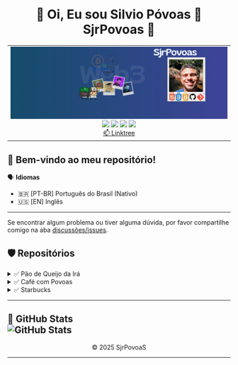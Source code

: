 ##  <h1 align="center">🚀 Oi, Eu sou Silvio Póvoas 👋  SjrPovoas 💪</h1>

<p align="center">
  <table>
    <tr>
      <td align="center">
        <img src="img/banner linkedin.png" alt="banner" />
        <br/>
        <a href="https://www.linkedin.com/in/sjrpovoas" target="_blank"><img src="https://img.shields.io/twitter/follow/sjrpovoas?style=for-the-badge&label=linkedin&labelColor=2196f3&color=2196f3&link=https%3A%2F%2Fwww.x.com%2Fsjrpovoas" target="_blank"></a>
        <a href="https://www.x.com/sjrpovoas" target="_blank"><img src="https://img.shields.io/twitter/follow/sjrpovoas?style=for-the-badge&logo=X&logoSize=250&label=%2F%20Twitter&labelColor=000000&color=000000&cacheSeconds=3600&link=https%3A%2F%2Fx.com%2Fsjrpovoas" target="_blank"></a>
        <a href="https://github.com/SjrPovoas" target="_blank"><img src="https://img.shields.io/twitter/follow/SjrPovoas?style=for-the-badge&logo=github&logoColor=%23ffffffff&logoSize=250&label=github&labelColor=%23666666&color=%23666666&cacheSeconds=3600&link=https%3A%2F%2Fgithub.com%2FSjrPovoas"></a>
        <a href="https://www.instagram.com/silviopovoasjunior" target="_blank"><img src="https://img.shields.io/twitter/follow/silviopovoasjunior?style=for-the-badge&logo=instagram&logoColor=%23ffffffff&logoSize=250&label=instagram&labelColor=%23ff6c3f&color=%23ff6c3f&cacheSeconds=3600&link=https%3A%2F%2Fwww.instagram.com%2Fsilviopovoasjunior" target="_blank"></a>
        <br/>
        <a href="https://linktr.ee/sjrpovoas" target="_blank">📫 Linktree</a>
      </td>
    </tr>
  </table>
</p>

## 👋 Bem-vindo ao meu repositório!
🗣️ **Idiomas**
- 🇧🇷 [PT-BR] Português do Brasil (Nativo)
- 🇺🇸 [EN] Inglês
---
Se encontrar algum problema ou tiver alguma dúvida, por favor compartilhe comigo na aba [discussões/issues](https://github.com/SjrPovoas/SjrPovoas/issues).

## 🛡 Repositórios
<details>
<summary>✅ Pão de Queijo da Irá</summary>
<ul>
<li>Tecnologias Usadas: HTML, CSS e JAVASCRIPT</li>
<li>deploy realizado: https://pao-de-queijo-da-ira.vercel.app</li>
</ul>
</details>


<details>
<summary>✅ Café com Povoas</summary>
<ul>
<li>🔧 Tecnologias Usadas: HTML, CSS e JAVASCRIPT</li>
<li>deploy realizado: https://cafe-com-povoas.vercel.app</li>
</ul>
</details>

<details>
<summary>✅ Starbucks</summary>
<ul>
<li>🔧 Tecnologias Usadas: HTML, CSS e JAVASCRIPT</li>
</ul>
</details>


---
🔗 **GitHub Stats**  
![GitHub Stats](https://github-readme-stats.vercel.app/api?username=SjrPovoas&show_icons=true&theme=tokyonight)
---
<p align="center">&COPY; 2025 SjrPovoaS</p>

---
<!--🔄🌍🎯🏛✍️🎓🤝🔐🦾🖥️🔥🏅🏆-->